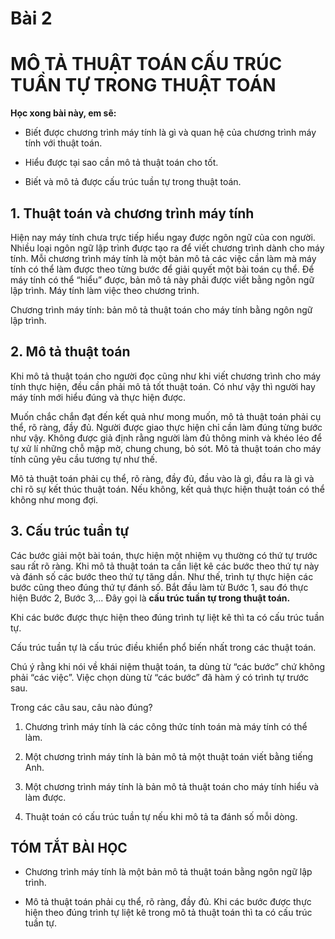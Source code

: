 # Bài 2
# MÔ TẢ THUẬT TOÁN CẤU TRÚC TUẦN TỰ TRONG THUẬT TOÁN

**Học xong bài này, em sẽ:**

- Biết được chương trình máy tính là gì và quan hệ của chương trình máy tính với thuật toán.

- Hiểu được tại sao cần mô tả thuật toán cho tốt.

- Biết và mô tả được cấu trúc tuần tự trong thuật toán.

## 1. Thuật toán và chương trình máy tính

Hiện nay máy tính chưa trực tiếp hiểu ngay được ngôn ngữ của con người. Nhiều loại ngôn ngữ lập trình được tạo ra để viết chương trình dành cho máy tính. Mỗi chương trình máy tính là một bản mô tả các việc cần làm mà máy tính có thể làm được theo từng bước để giải quyết một bài toán cụ thể. Để máy tính có thể “hiểu” được, bản mô tả này phải được viết bằng ngôn ngữ lập trình. Máy tính làm việc theo chương trình.

Chương trình máy tính: bản mô tả thuật toán cho máy tính bằng ngôn ngữ lập trình.

## 2. Mô tả thuật toán

Khi mô tả thuật toán cho người đọc cũng như khi viết chương trình cho máy tính thực hiện, đều cần phải mô tả tốt thuật toán. Có như vậy thì người hay máy tính mới hiểu đúng và thực hiện được.

Muốn chắc chắn đạt đến kết quả như mong muốn, mô tả thuật toán phải cụ thể, rõ ràng, đầy đủ. Người được giao thực hiện chỉ cần làm đúng từng bước như vậy. Không được giả định rằng người làm đủ thông minh và khéo léo để tự xử lí những chỗ mập mờ, chung chung, bỏ sót. Mô tả thuật toán cho máy tính cũng yêu cầu tương tự như thế.

Mô tả thuật toán phải cụ thể, rõ ràng, đầy đủ, đầu vào là gì, đầu ra là gì và chỉ rõ sự kết thúc thuật toán. Nếu không, kết quả thực hiện thuật toán có thể không như mong đợi.

## 3. Cấu trúc tuần tự

Các bước giải một bài toán, thực hiện một nhiệm vụ thường có thứ tự trước sau rất rõ ràng. Khi mô tả thuật toán ta cần liệt kê các bước theo thứ tự này và đánh số các bước theo thứ tự tăng dần. Như thế, trình tự thực hiện các bước cũng theo đúng thứ tự đánh số. Bắt đầu làm từ Bước 1, sau đó thực hiện Bước 2, Bước 3,... Đây gọi là **cấu trúc tuần tự trong thuật toán.**

Khi các bước được thực hiện theo đúng trình tự liệt kê thì ta có cấu trúc tuần tự.

Cấu trúc tuần tự là cấu trúc điều khiển phổ biến nhất trong các thuật toán.

Chú ý rằng khi nói về khái niệm thuật toán, ta dùng từ “các bước” chứ không phải “các việc”. Việc chọn dùng từ “các bước” đã hàm ý có trình tự trước sau.

Trong các câu sau, câu nào đúng?
1) Chương trình máy tính là các công thức tính toán mà máy tính có thể làm.

2) Một chương trình máy tính là bản mô tả một thuật toán viết bằng tiếng Anh.

3) Một chương trình máy tính là bản mô tả thuật toán cho máy tính hiểu và làm được.

4) Thuật toán có cấu trúc tuần tự nếu khi mô tả ta đánh số mỗi dòng.

## TÓM TẮT BÀI HỌC

- Chương trình máy tính là một bản mô tả thuật toán bằng ngôn ngữ lập trình.

- Mô tả thuật toán phải cụ thể, rõ ràng, đầy đủ. Khi các bước được thực hiện theo đúng trình tự liệt kê trong mô tả thuật toán thì ta có cấu trúc tuần tự.
